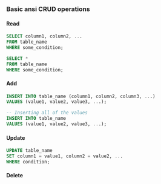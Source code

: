 ### Basic ansi CRUD operations

#### Read
```sql
SELECT column1, column2, ...
FROM table_name
WHERE some_condition;

SELECT * 
FROM table_name
WHERE some_condition;
```
#### Add
```sql
INSERT INTO table_name (column1, column2, column3, ...)
VALUES (value1, value2, value3, ...); 

-- Inserting all of the values
INSERT INTO table_name
VALUES (value1, value2, value3, ...); 
```

#### Update
```sql
UPDATE table_name
SET column1 = value1, column2 = value2, ...
WHERE condition;
```

#### Delete
